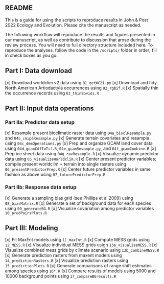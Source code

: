 ## README

This is a guide for using the scripts to reproduce results in John & Post 2022 Ecology and Evolution. Please cite the manuscript as needed.

The following workflow will reproduce the results and figures presented in our manuscript, as well as contribute to discussion that arose during the review process. You will need to full directory structure included here. To reproduce the analyses, follow the code in the `/scripts/` folder in order; fill in check boxes as you go.



## Part I: Data download

[x] Download worldclim v2 data using `01_getWC21.py`
[x] Download and tidy North American Artiodactyla occurrences using `02_rgbif.R`
[x] Spatially thin the occurrence records using `03_thinBovids.R`



## Part II: Input data operations

### Part IIa: Predictor data setup

[x] Resample present bioclimatic raster data using `04a_bioclResample.py` and `04b_cmip6Resample.py`
[x] Generate terrain covariates and resample using `04c_demOperations.py`
[x] Prep and organize GCAM land cover data using `04d_gcamCdfToTif.R`, `04e_gcamResample.py`, and `04f_gcamCombine.R`
[x] Prep ice sheet data using `04g_cavResample.R`
[x] Visualize dynamic predictor data using `05_visualizeWorldclim.R`
[x] Center present predictor variables; compile present worldclim + terrain into single rasters using `06_presentPredictorPrep.R`
[x] Center future predictor variables in same fashion as above using `07_futurePredictorPrep.R`


### Part IIb: Response data setup

[x] Generate a sampling bias grid (see Phillips et al 2009) using `08_biasMatrix.R`
[x] Generate a set of background data for each species using `09_generateBG.R`
[x] Visualize covariation among predictor variables `10_predPairsPlots.R`



## Part III: Modeling

[x] Fit MaxEnt models using `11_maxEnt.R`
[x] Compute MESS grids using `12_MESS.R`
[x] Visualize individual MESS grids usign `13a_visualizeMESS.R`
[x] Visualize combined mess grids by climate scenario using `13b_combineMESS.R`
[x] Generate prediction rasters from maxent models using `14_predictionRasters.R`
[x] Visualize prediction rasters using `15_predictionPlots.R`
[x] Generate comparisons of range shift estimates among species using `16*.R`
[x] Compare results of models using 5000 and 10000 background points using `17_compareBGresults.R`
